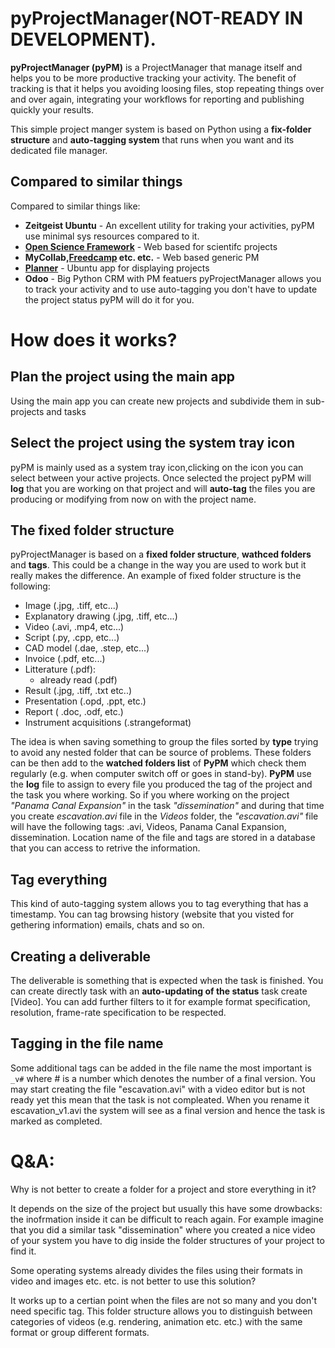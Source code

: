 # pyProjectManager(NOT-READY IN DEVELOPMENT).
**pyProjectManager (pyPM)** is a ProjectManager that manage itself and helps you to be more productive tracking your activity. The benefit of tracking is that it helps you avoiding loosing files, stop repeating things over and over again, integrating your workflows for reporting and publishing quickly your results. 

This simple project manger system is based on Python using a **fix-folder structure** and **auto-tagging system** that runs when you want and its dedicated file manager.

## Compared to similar things
Compared to similar things like:
  - **Zeitgeist Ubuntu** - An excellent utility for traking your activities, pyPM use minimal sys resources compared to it.
  - **[Open Science Framework](https://github.com/centerforopenscience)** - Web based for scientifc projects
  - **MyCollab,[Freedcamp](https://freedcamp.com/) etc. etc.** - Web based generic PM
  - **[Planner](https://wiki.gnome.org/action/show/Apps/Planner?action=show&redirect=Planner)** - Ubuntu app for displaying projects
  - **Odoo** - Big Python CRM with PM featuers
pyProjectManager allows you to track your activity and to use auto-tagging you don't have to update the project status pyPM will do it for you.


# How does it works?
## Plan the project using the main app
Using the main app you can create new projects and subdivide them in sub-projects and tasks 
## Select the project using the system tray icon
pyPM is mainly used as a system tray icon,clicking on the icon you can select between your active projects. Once selected the project pyPM will **log** that you are working on that project and will **auto-tag** the files you are producing or modifying from now on with the project name.
## The fixed folder structure 
pyProjectManager is based on a **fixed folder structure**, **wathced folders** and **tags**. This could be a change in the way you are used to work but it really makes the difference. An example of fixed folder structure is the following:

  - Image (.jpg, .tiff, etc...)
  - Explanatory drawing  (.jpg, .tiff, etc...) 
  - Video  (.avi, .mp4, etc...)
  - Script  (.py, .cpp, etc...)
  - CAD model  (.dae, .step, etc...)
  - Invoice  (.pdf, etc...)
  - Litterature (.pdf):
       - already read (.pdf)
  - Result (.jpg, .tiff, .txt etc..)
  - Presentation (.opd, .ppt, etc.)
  - Report ( .doc, .odf, etc.)
  - Instrument acquisitions (.strangeformat) 
  
The idea is when saving something to group the files sorted by **type** trying to avoid any nested folder that can be source of problems. These folders can be then add to the **watched folders list** of **PyPM** which check them regularly (e.g. when computer switch off or goes in stand-by). **PyPM** use the **log** file to assign to every file you produced the tag of the project and the task you where working. So if you where working on the project _"Panama Canal Expansion"_ in the task _"dissemination"_ and during that time you create _escavation.avi_ file in the _Videos_ folder, the _"escavation.avi"_ file will have the following tags: .avi, Videos, Panama Canal Expansion, dissemination. Location name of the file and tags are stored in a database that you can access to retrive the information.

## Tag everything 
This kind of auto-tagging system allows you to tag everything that has a timestamp. You can tag browsing history (website that you visted for gethering information) emails, chats and so on.

## Creating a deliverable 
The deliverable is something that is expected when the task is finished. You can create directly task with an **auto-updating of the status** task create [Video]. You can add further filters to it for example format specification, resolution, frame-rate specification to be respected.  

## Tagging in the file name
Some additional tags can be added in the file name the most important is `_v#` where # is a number which denotes the number of a final version. You may start creating the file "escavation.avi" with a video editor but is not ready yet this mean that the task is not compleated. When you rename it escavation_v1.avi the system will see as a final version and hence the task is marked as completed.

# Q&A:
Why is not better to create a folder for a project and store everything in it?

It depends on the size of the project but usually this have some drowbacks: the inofrmation inside it can be difficult to reach again. For example imagine that you did a similar task "dissemination" where you created a nice video of your system you have to dig inside the folder structures of your project to find it. 

Some operating systems already divides the files using their formats in video and images etc. etc. is not better to use this solution? 

It works up to a certian point when the files are not so many and you don't need specific tag. This folder structure allows you to distinguish between categories of videos (e.g. rendering, animation etc. etc.) with the same format or group different formats.
